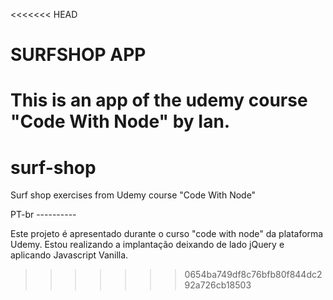 <<<<<<< HEAD

# SURFSHOP APP

# This is an app of the udemy course "Code With Node" by Ian.

# surf-shop

Surf shop exercises from Udemy course "Code With Node"

PT-br ----------

Este projeto é apresentado durante o curso "code with node" da plataforma Udemy.
Estou realizando a implantação deixando de lado jQuery e aplicando Javascript Vanilla.

> > > > > > > 0654ba749df8c76bfb80f844dc292a726cb18503

